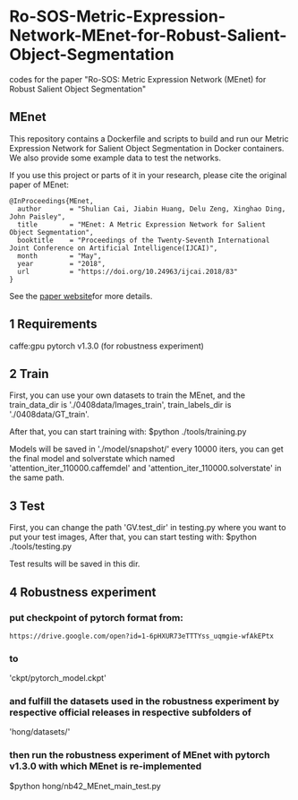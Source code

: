 # Ro-SOS-Metric-Expression-Network-MEnet-for-Robust-Salient-Object-Segmentation
codes for the paper "Ro-SOS: Metric Expression Network (MEnet) for Robust Salient Object Segmentation"

## MEnet 

This repository contains a Dockerfile and scripts to build and run our Metric Expression Network for Salient Object Segmentation in Docker containers. We also provide some example data to test the networks. 


If you use this project or parts of it in your research, please cite the original paper of MEnet:

    @InProceedings{MEnet,
      author       = "Shulian Cai, Jiabin Huang, Delu Zeng, Xinghao Ding, John Paisley",
      title        = "MEnet: A Metric Expression Network for Salient Object Segmentation",
      booktitle    = "Proceedings of the Twenty-Seventh International Joint Conference on Artificial Intelligence(IJCAI)",
      month        = "May",
      year         = "2018",
      url          = "https://doi.org/10.24963/ijcai.2018/83"
    }


See the [paper website](https://www.ijcai.org/proceedings/2018/0083.pdf)for more details.

## 1 Requirements
caffe:gpu
pytorch v1.3.0 (for robustness experiment)


## 2 Train
First, you can use your own datasets to train the MEnet, and the train_data_dir is './0408data/Images_train',
train_labels_dir is './0408data/GT_train'.

After that, you can start training with:
        $python ./tools/training.py 

Models will be saved in './model/snapshot/' every 10000 iters, you can get the final model and solverstate which named 'attention_iter_110000.caffemdel' and 'attention_iter_110000.solverstate' in the same path.

## 3 Test
First, you can change the path 'GV.test_dir' in testing.py where you want to put your test images,
After that, you can start testing with:
        $python ./tools/testing.py 

Test results will be saved in this dir.

## 4 Robustness experiment
### put checkpoint of pytorch format from:
    https://drive.google.com/open?id=1-6pHXUR73eTTTYss_uqmgie-wfAkEPtx
### to
'ckpt/pytorch_model.ckpt'
### and fulfill the datasets used in the robustness experiment by respective official releases in respective subfolders of
'hong/datasets/'
### then run the robustness experiment of MEnet with pytorch v1.3.0 with which MEnet is re-implemented
$python hong/nb42_MEnet_main_test.py


